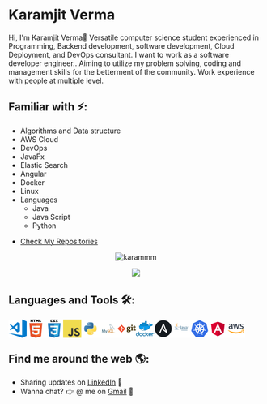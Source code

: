 # Karamjit Verma
Hi, I'm Karamjit Verma👋 Versatile computer science student experienced in Programming, Backend development, software development, Cloud Deployment, and DevOps consultant.  I want to work as a software developer engineer.. Aiming to utilize my problem solving, coding and management skills for the betterment of the community. Work experience with people at multiple level.


<!--## My Previous Projects 💻:
🌟 <b>Collaborative Clustering:</b><br>
    <ul><li>Improves clustering process by combining different cluster algorithms.</li>
      <li>Collaborate different clustering algorithms k-mean, k-medoids, DBSCAN and hierarchical.</li>
    </ul>
🌀 <b>Phishing Urls Detector:</b><br> 
    <ul><li>Detect phishing URLs using ML technology independent of the blacklist, with an accuracy of 89%.</li>
        <li>Phishing URL Detector has both web and browser extension applications.</li>
    </ul>
🍏 <b>Machine learning  Tool:</b><br>
    <ul><li>Tools for non-tech people to use machine learning technology without any intermediate knowledge.</li>
        <li>The tool can perform multiple object classification and train model based on cluster object image data.</li>
    </ul>--->

## Familiar with ⚡:
<ul><li>Algorithms and Data structure</li>
  <li>AWS Cloud</li>
  <li>DevOps</li>
  <li>JavaFx</li>
  <li>Elastic Search</li>
  <li>Angular</li>
  <li>Docker</li>
  <li>Linux</li>
  <li>Languages<ul>
    <li>Java</li>
    <li>Java Script</li>
    <li>Python</li>
    </ul>
  </li>
</ul>

- [Check My Repositories](https://github.com/karammm?tab=repositories)

<p align="center"> <img src="https://github-readme-stats.vercel.app/api?username=karammm&show_icons=true&theme=gotham" alt="karammm" />


<p align="center"> <img src="https://github-readme-stats.vercel.app/api/top-langs/?username=karammm&layout=compact&theme=vue-dark" />
    
## Languages and Tools 🛠️:
<p align="center">
<img align="left" alt="Visual Studio Code" width="36px" src="https://raw.githubusercontent.com/github/explore/80688e429a7d4ef2fca1e82350fe8e3517d3494d/topics/visual-studio-code/visual-studio-code.png" />
<img align="left" alt="HTML5" width="36px" src="https://raw.githubusercontent.com/github/explore/80688e429a7d4ef2fca1e82350fe8e3517d3494d/topics/html/html.png" />
<img align="left" alt="CSS3" width="36px" src="https://raw.githubusercontent.com/github/explore/80688e429a7d4ef2fca1e82350fe8e3517d3494d/topics/css/css.png" />
<img align="left" alt="JavaScript" width="36px" src="https://raw.githubusercontent.com/github/explore/80688e429a7d4ef2fca1e82350fe8e3517d3494d/topics/javascript/javascript.png" />
<img align="left" alt="Python" width="36px" src="https://raw.githubusercontent.com/github/explore/e94815998e4e0713912fed477a1f346ec04c3da2/topics/python/python.png" />
<img align="left" alt="MySQL" width="36px" src="https://raw.githubusercontent.com/github/explore/80688e429a7d4ef2fca1e82350fe8e3517d3494d/topics/mysql/mysql.png" />
<img align="left" alt="Git" width="36px" src="https://raw.githubusercontent.com/github/explore/80688e429a7d4ef2fca1e82350fe8e3517d3494d/topics/git/git.png" />
<img align="left" alt="Docker" width="36px" src="https://raw.githubusercontent.com/github/explore/80688e429a7d4ef2fca1e82350fe8e3517d3494d/topics/docker/docker.png" />
<img align="left" alt="Ansible" width="36px" src="https://raw.githubusercontent.com/github/explore/80688e429a7d4ef2fca1e82350fe8e3517d3494d/topics/ansible/ansible.png" />
<img align="left" alt="Java" width="36px" src="https://raw.githubusercontent.com/github/explore/80688e429a7d4ef2fca1e82350fe8e3517d3494d/topics/java/java.png" />
<img align="left" alt="Kubernetes" width="36px" src="https://raw.githubusercontent.com/github/explore/80688e429a7d4ef2fca1e82350fe8e3517d3494d/topics/kubernetes/kubernetes.png" />
<img align="left" alt="Angular" width="36px" src="https://raw.githubusercontent.com/github/explore/80688e429a7d4ef2fca1e82350fe8e3517d3494d/topics/angular/angular.png" />
<img align="left" alt="AWS" width="36px" src="https://raw.githubusercontent.com/github/explore/80688e429a7d4ef2fca1e82350fe8e3517d3494d/topics/aws/aws.png" />
<br />
<br />
<p/>
 
## Find me around the web 🌎:
- Sharing updates on <a href="https://www.linkedin.com/in/karamjit-verma/">LinkedIn</a> 💼
- Wanna chat? :point_right: @ me on <a href="mailto:karamjitverma89@gmail.com">Gmail</a> 📧
    


<!--
**Hritiksum/Hritiksum** is a ✨ _special_ ✨ repository because its `README.md` (this file) appears on your GitHub profile.

Here are some ideas to get you started:

- 🔭 I’m currently working on ...
- 🌱 I’m currently learning ...
- 👯 I’m looking to collaborate on ...
- 🤔 I’m looking for help with ...
- 💬 Ask me about ...
- 📫 How to reach me: ...
- 😄 Pronouns: ...
- ⚡ Fun fact: ...
-->
<!--![visitors](https://visitor-badge.laobi.icu/badge?page_id=Hritiksum) ![Profile Views](https://komarev.com/ghpvc/?username=Hritiksum&color=blue)-->
